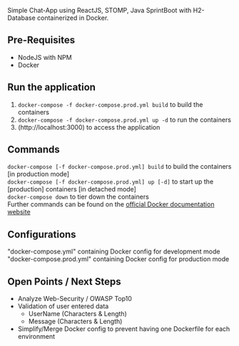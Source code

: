 Simple Chat-App using ReactJS, STOMP, Java SprintBoot with H2-Database containerized in Docker.

## Pre-Requisites
- NodeJS with NPM
- Docker

## Run the application
1. ```docker-compose -f docker-compose.prod.yml build``` to build the containers<br>
2. ```docker-compose -f docker-compose.prod.yml up -d``` to run the containers<br>
3. (http://localhost:3000) to access the application

## Commands
```docker-compose [-f docker-compose.prod.yml] build``` to build the containers \[in production mode\]<br>
```docker-compose [-f docker-compose.prod.yml] up [-d]``` to start up the \[production\] containers \[in detached mode\]<br>
```docker-compose down``` to tier down the containers<br>
Further commands can be found on the [official Docker documentation website](https://docs.docker.com/compose/reference/overview/)

## Configurations
"docker-compose.yml" containing Docker config for development mode
"docker-compose.prod.yml" containing Docker config for production mode

## Open Points / Next Steps
- Analyze Web-Security / OWASP Top10
- Validation of user entered data
    - UserName (Characters & Length)
    - Message (Characters & Length)
- Simplify/Merge Docker config to prevent having one Dockerfile for each environment

